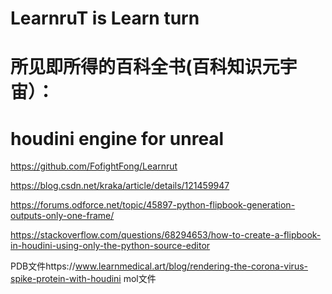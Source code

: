 # LearnruT is Learn turn

# 所见即所得的百科全书(百科知识元宇宙）：

# houdini engine for unreal




https://github.com/FofightFong/Learnrut	




https://blog.csdn.net/kraka/article/details/121459947

https://forums.odforce.net/topic/45897-python-flipbook-generation-outputs-only-one-frame/

https://stackoverflow.com/questions/68294653/how-to-create-a-flipbook-in-houdini-using-only-the-python-source-editor


PDB文件https://www.learnmedical.art/blog/rendering-the-corona-virus-spike-protein-with-houdini
mol文件


